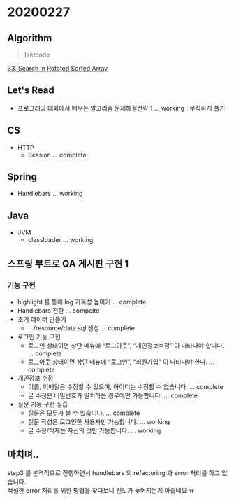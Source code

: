 # 20200227

## Algorithm
> leetcode  

[33. Search in Rotated Sorted Array](https://github.com/Hyune-c/algorithm/tree/master/src/main/java/leetcode/searchinrotatedsortedarray)   

## Let's Read 
- 프로그래밍 대회에서 배우는 알고리즘 문제해결전략 1 ... working : 무식하게 풀기

## CS 
- HTTP
    - Session ... complete

## Spring
- Handlebars ... working

## Java
- JVM
    - classloader ... working


## 스프링 부트로 QA 게시판 구현 1
###  기능 구현
- highlight 를 통해 log 가독성 높이기 ... complete
- Handlebars 전환 ... compelte
- 초기 데이터 만들기 
    - .../resource/data.sql 생성 ... complete
- 로그인 기능 구현
    - 로그인 상태이면 상단 메뉴에 “로그아웃”, “개인정보수정” 이 나타나야 합니다. ... complete
    - 로그아웃 상태이면 상단 메뉴에 “로그인”, “회원가입” 이 나타나야 한다. ... complete
- 개인정보 수정
    - 이름, 이메일은 수정할 수 있으며, 아이디는 수정할 수 없습니다. ... complete
    - 글 수정은 비밀번호가 일치하는 경우에만 가능합니다. ... complete
- 질문 기능 구현 실습
    - 질문은 모두가 볼 수 있습니다. ... complete
    - 질문 작성은 로그인한 사용자만 가능합니다. ... working
    - 글 수정/삭제는 자신의 것만 가능합니다. ... working
    
## 마치며.. 
step3 를 본격적으로 진행하면서 handlebars 의 refactoring 과 error 처리를 하고 있습니다.  
적절한 error 처리를 위한 방법을 찾다보니 진도가 늦어지는게 아쉽네요 ㅠ

